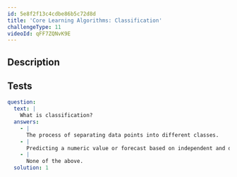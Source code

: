 ```yaml
---
id: 5e8f2f13c4cdbe86b5c72d8d
title: 'Core Learning Algorithms: Classification'
challengeType: 11
videoId: qFF7ZQNvK9E
---
```


## Description

<section id='description'>

</section>

## Tests

<section id='tests'>

```yml
question:
  text: |
    What is classification?
  answers:
    - |
      The process of separating data points into different classes.
    - |
      Predicting a numeric value or forecast based on independent and dependent variables.
    - |
      None of the above.
  solution: 1
```

</section>
